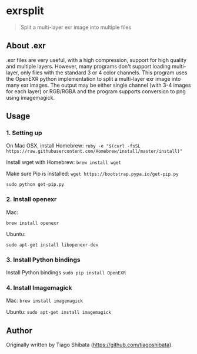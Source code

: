 exrsplit
========
> Split a multi-layer exr image into multiple files

About .exr
-----
.exr files are very useful, with a high compression, support for high quality and multiple layers. However, many programs don't support loading multi-layer, only files with the standard 3 or 4 color channels. This program uses the OpenEXR python implementation to split a multi-layer exr image into many exr images. The output may be either single channel (with 3-4 images for each layer) or RGB/RGBA and the program supports conversion to png using imagemagick.

Usage
-----

### 1. Setting up
On Mac OSX, install Homebrew:
`ruby -e "$(curl -fsSL https://raw.githubusercontent.com/Homebrew/install/master/install)"`

Install wget with Homebrew:
`brew install wget`

Make sure Pip is installed:
`wget https://bootstrap.pypa.io/get-pip.py`

`sudo python get-pip.py`

### 2. Install openexr

Mac:

`brew install openexr`

Ubuntu:

`sudo apt-get install libopenexr-dev`

### 3. Install Python bindings

Install Python bindings
`sudo pip install OpenEXR`

### 4. Install Imagemagick

Mac:
`brew install imagemagick`

Ubuntu:
`sudo apt-get install imagemagick`

Author
------
Originally written by Tiago Shibata (https://github.com/tiagoshibata).
